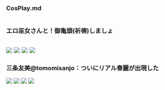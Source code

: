 ### CosPlay.md
![]()

### エロ巫女さんと！御亀頭(祈祷)しましょ
![](http://dl.getchu.com/data/item_img/40095/4009545/4009545top.jpg)
![](http://dl.getchu.com/data/item_img/40095/4009545/4009545_2980.jpg)
![](http://dl.getchu.com/data/item_img/40095/4009545/4009545_2981.jpg)
![](http://dl.getchu.com/data/item_img/40095/4009545/4009545_2982.jpg)
---
### 三条友美@tomomisanjo：ついにリアル春麗が出現した
![](https://pbs.twimg.com/media/D387HrPUYAE7i6y.jpg)
![](https://pbs.twimg.com/media/D387GJuUYAAcUoG.jpg)
![](https://pbs.twimg.com/media/D387KYDVUAA2ez-.jpg)
![](https://pbs.twimg.com/media/D387LXFVUAI4Zci.jpg)
